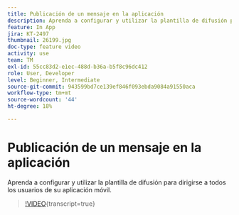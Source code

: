 ```yaml
---
title: Publicación de un mensaje en la aplicación
description: Aprenda a configurar y utilizar la plantilla de difusión para dirigirse a todos los usuarios de su aplicación móvil.
feature: In App
jira: KT-2497
thumbnail: 26199.jpg
doc-type: feature video
activity: use
team: TM
exl-id: 55cc83d2-e1ec-488d-b36a-b5f8c96dc412
role: User, Developer
level: Beginner, Intermediate
source-git-commit: 943599bd7ce139ef846f093ebda9084a91550aca
workflow-type: tm+mt
source-wordcount: '44'
ht-degree: 18%

---
```


# Publicación de un mensaje en la aplicación

Aprenda a configurar y utilizar la plantilla de difusión para dirigirse a todos los usuarios de su aplicación móvil.

>[!VIDEO](https://video.tv.adobe.com/v/26199?learn=on){transcript=true}

